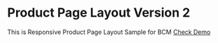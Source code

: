 # Product Page Layout Version 2

This is Responsive Product Page Layout Sample for BCM <a href="http://rahatxp.github.io/bcm-v-2/">Check Demo</a>
